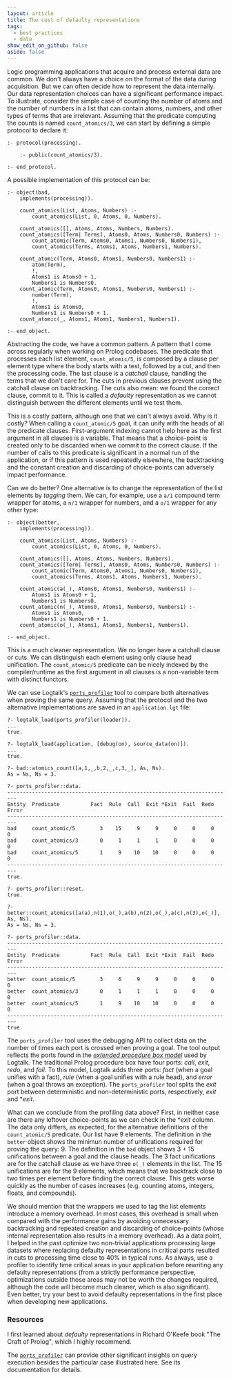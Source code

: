 ```yaml
---
layout: article
title: The cost of defaulty representations
tags:
  - best practices
  - data
show_edit_on_github: false
aside: false
---
```


Logic programming applications that acquire and process external data are
common. We don't always have a choice on the format of the data during
acquisition. But we can often decide how to represent the data internally.
Our data representation choices can have a significant performance impact.
To illustrate, consider the simple case of counting the number of atoms
and the number of numbers in a list that can contain atoms, numbers,
and other types of terms that are irrelevant. Assuming that the predicate
computing the counts is named `count_atomics/3`, we can start by defining
a simple protocol to declare it:

```logtalk
:- protocol(processing).

    :- public(count_atomics/3).

:- end_protocol.
```

A possible implementation of this protocol can be:

```logtalk
:- object(bad,
    implements(processing)).

    count_atomics(List, Atoms, Numbers) :-
        count_atomics(List, 0, Atoms, 0, Numbers).

    count_atomics([], Atoms, Atoms, Numbers, Numbers).
    count_atomics([Term| Terms], Atoms0, Atoms, Numbers0, Numbers) :-
        count_atomic(Term, Atoms0, Atoms1, Numbers0, Numbers1),
        count_atomics(Terms, Atoms1, Atoms, Numbers1, Numbers).

    count_atomic(Term, Atoms0, Atoms1, Numbers0, Numbers1) :-
        atom(Term),
        !,
        Atoms1 is Atoms0 + 1,
        Numbers1 is Numbers0.
    count_atomic(Term, Atoms0, Atoms1, Numbers0, Numbers1) :-
        number(Term),
        !,
        Atoms1 is Atoms0,
        Numbers1 is Numbers0 + 1.
    count_atomic(_, Atoms1, Atoms1, Numbers1, Numbers1).

:- end_object.
```

Abstracting the code, we have a common pattern. A pattern that I come across
regularly when working on Prolog codebases. The predicate that processes each
list element, `count_atomic/5`, is composed by a clause per element type where
the body starts with a test, followed by a cut, and then the processing code.
The last clause is a *catchall* clause, handling the terms that we don't
care for. The cuts in previous clauses prevent using the catchall clause on
backtracking. The cuts also mean: we found the correct clause, commit to it.
This is called a *defaulty* representation as we cannot distinguish between
the different elements until we test them.

This is a costly pattern, although one that we can't always avoid. Why
is it costly? When calling a `count_atomic/5` goal, it can unify with
the heads of all the predicate clauses. First-argument indexing cannot
help here as the first argument in all clauses is a variable. That means
that a choice-point is created only to be discarded when we commit to the
correct clause. If the number of calls to this predicate is significant in
a normal run of the application, or if this pattern is used repeatedly
elsewhere, the backtracking and the constant creation and discarding of
choice-points can adversely impact performance.

Can we do better? One alternative is to change the representation of the list
elements by *tagging* them. We can, for example, use a `a/1` compound term
wrapper for atoms, a `n/1` wrapper for numbers, and a `o/1` wrapper for any
other type:

```logtalk
:- object(better,
    implements(processing)).

    count_atomics(List, Atoms, Numbers) :-
        count_atomics(List, 0, Atoms, 0, Numbers).

    count_atomics([], Atoms, Atoms, Numbers, Numbers).
    count_atomics([Term| Terms], Atoms0, Atoms, Numbers0, Numbers) :-
        count_atomic(Term, Atoms0, Atoms1, Numbers0, Numbers1),
        count_atomics(Terms, Atoms1, Atoms, Numbers1, Numbers).

    count_atomic(a(_), Atoms0, Atoms1, Numbers0, Numbers1) :-
        Atoms1 is Atoms0 + 1,
        Numbers1 is Numbers0.
    count_atomic(n(_), Atoms0, Atoms1, Numbers0, Numbers1) :-
        Atoms1 is Atoms0,
        Numbers1 is Numbers0 + 1.
    count_atomic(o(_), Atoms1, Atoms1, Numbers1, Numbers1).

:- end_object.
```

This is a much cleaner representation. We no longer have a catchall clause
or cuts. We can distinguish each element using only clause head
unification. The `count_atomic/5` predicate can be nicely indexed by the
compiler/runtime as the first argument in all clauses is a non-variable
term with distinct functors.

We can use Logtalk's
[`ports_profiler`](https://logtalk.org/manuals/devtools/ports_profiler.html)
tool to compare both alternatives when proving the same query. Assuming
that the protocol and the two alternative implementations are saved in an
`application.lgt` file:

```text
?- logtalk_load(ports_profiler(loader)).
...
true.

?- logtalk_load(application, [debug(on), source_data(on)]).
...
true.

?- bad::atomics_count([a,1,_,b,2,_,c,3,_], As, Ns).
As = Ns, Ns = 3.

?- ports_profiler::data.
-------------------------------------------------------------------------
Entity  Predicate          Fact  Rule  Call  Exit *Exit  Fail  Redo Error
-------------------------------------------------------------------------
bad     count_atomic/5        3    15     9     9     0     0     0     0
bad     count_atomics/3       0     1     1     1     0     0     0     0
bad     count_atomics/5       1     9    10    10     0     0     0     0
-------------------------------------------------------------------------
true.

?- ports_profiler::reset.
true.

?- better::count_atomics([a(a),n(1),o(_),a(b),n(2),o(_),a(c),n(3),o(_)], As, Ns).
As = Ns, Ns = 3.

?- ports_profiler::data.
-------------------------------------------------------------------------
Entity  Predicate          Fact  Rule  Call  Exit *Exit  Fail  Redo Error
-------------------------------------------------------------------------
better  count_atomic/5        3     6     9     9     0     0     0     0
better  count_atomics/3       0     1     1     1     0     0     0     0
better  count_atomics/5       1     9    10    10     0     0     0     0
-------------------------------------------------------------------------
true.
```

The `ports_profiler` tool uses the debugging API to collect data on the number
of times each port is crossed when proving a goal. The tool output reflects the
ports found in the
[*extended procedure box model*](https://logtalk.org/manuals/userman/debugging.html#procedure-box-model)
used by Logtalk. The traditional Prolog procedure box
have four ports: *call*, *exit*, *redo*, and *fail*. To this model, Logtalk adds
three ports: *fact* (when a goal unifies with a fact), *rule* (when a
goal unifies with a rule head), and *error* (when a goal throws an exception).
The `ports_profiler` tool splits the *exit* port between deterministic and
non-deterministic ports, respectively, *exit*  and **exit*.

What can we conclude from the profiling data above? First, in neither case
are there any leftover choice-points as we can check in the **exit* column.
The data only differs, as expected, for the alternative definitions of the
`count_atomic/5` predicate. Our list have 9 elements. The definition in the
`better` object shows the minimun number of unifications required for proving
the query: 9. The definition in the `bad` object shows 3 + 15 unifications
between a goal and the clause heads. The 3 fact unifications are for the
catchall clause as we have three `o(_)` elements in the list. The 15
unifications are for the 9 elements, which means that we backtrack close to
two times per element before finding the correct clause. This gets worse
quickly as the number of cases increases (e.g. counting atoms, integers,
floats, and compounds).

We should mention that the wrappers we used to tag the list elements introduce
a memory overhead. In most cases, this overhead is small when compared with
the performance gains by avoiding unnecessary backtracking and repeated
creation and discarding of choice-points (whose internal representation also
results in a memory overhead). As a data point, I helped in the past optimize
two non-trivial applications processing large datasets where replacing
defaulty representations in critical parts resulted in cuts to processing
time close to 40% in typical runs. As always, use a profiler to identify time
critical areas in your application before rewriting any defaulty representations
(from a strictly performance perspective, optimizations outside those areas may
not be worth the changes required, although the code will become much cleaner,
which is also significant). Even better, try your best to avoid defaulty
representations in the first place when developing new applications.

### Resources

I first learned about *defaulty* representations in Richard O'Keefe book
"The Craft of Prolog", which I highly recommend.

The [`ports_profiler`](https://logtalk.org/manuals/devtools/ports_profiler.html)
can provide other significant insights on query execution besides the particular
case illustrated here. See its documentation for details.
